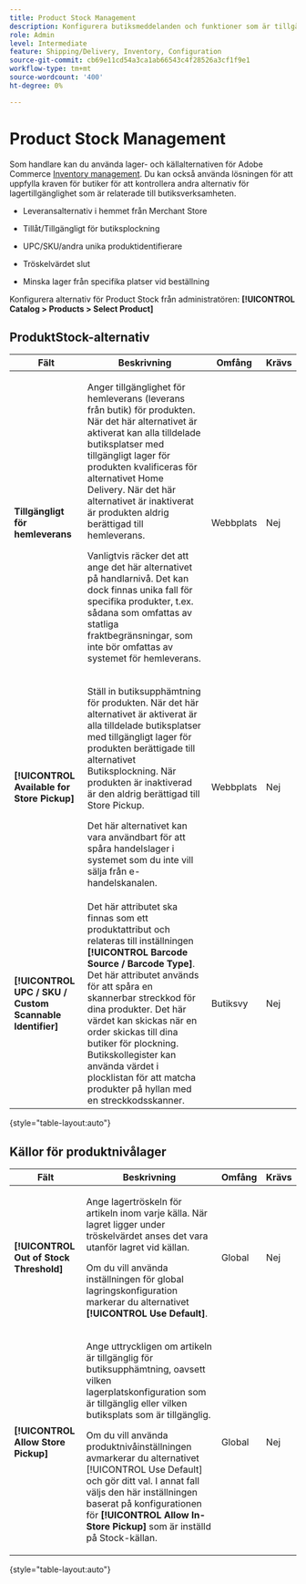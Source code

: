 ```yaml
---
title: Product Stock Management
description: Konfigurera butiksmeddelanden och funktioner som är tillgängliga för kunderna.
role: Admin
level: Intermediate
feature: Shipping/Delivery, Inventory, Configuration
source-git-commit: cb69e11cd54a3ca1ab66543c4f28526a3cf1f9e1
workflow-type: tm+mt
source-wordcount: '400'
ht-degree: 0%

---
```


# Product Stock Management

Som handlare kan du använda lager- och källalternativen för Adobe Commerce [Inventory management](https://experienceleague.adobe.com/sv/docs/commerce-admin/inventory/introduction). Du kan också använda lösningen för att uppfylla kraven för butiker för att kontrollera andra alternativ för lagertillgänglighet som är relaterade till butiksverksamheten.

- Leveransalternativ i hemmet från Merchant Store

- Tillåt/Tillgängligt för butiksplockning

- UPC/SKU/andra unika produktidentifierare

- Tröskelvärdet slut

- Minska lager från specifika platser vid beställning

Konfigurera alternativ för Product Stock från administratören: **[!UICONTROL Catalog > Products > Select Product]**

## **ProduktStock-alternativ**

| **Fält** | **Beskrivning** | **Omfång** | **Krävs** |
|----------------------------------------------------------|-----------------------------------------------------------------------------------------------------------------------------------------------------------------------------------------------------------------------------------------------------------------------------------------------------------------------------------------------------------------------------------------------------------------------------------------------------------------------------------------------------------------------------------------------------------|------------|--------------|
| **Tillgängligt för hemleverans** | <p>Anger tillgänglighet för hemleverans (leverans från butik) för produkten. När det här alternativet är aktiverat kan alla tilldelade butiksplatser med tillgängligt lager för produkten kvalificeras för alternativet Home Delivery. När det här alternativet är inaktiverat är produkten aldrig berättigad till hemleverans.</p>Vanligtvis räcker det att ange det här alternativet på handlarnivå. Det kan dock finnas unika fall för specifika produkter, t.ex. sådana som omfattas av statliga fraktbegränsningar, som inte bör omfattas av systemet för hemleverans.</p> | Webbplats | Nej |
| **[!UICONTROL Available for Store Pickup]** | <p>Ställ in butiksupphämtning för produkten. När det här alternativet är aktiverat är alla tilldelade butiksplatser med tillgängligt lager för produkten berättigade till alternativet Butiksplockning. När produkten är inaktiverad är den aldrig berättigad till Store Pickup.</p><p>Det här alternativet kan vara användbart för att spåra handelslager i systemet som du inte vill sälja från e-handelskanalen.</p> | Webbplats | Nej |
| **[!UICONTROL UPC / SKU / Custom Scannable Identifier]** | Det här attributet ska finnas som ett produktattribut och relateras till inställningen **[!UICONTROL Barcode Source / Barcode Type]**. Det här attributet används för att spåra en skannerbar streckkod för dina produkter. Det här värdet kan skickas när en order skickas till dina butiker för plockning. Butikskollegister kan använda värdet i plocklistan för att matcha produkter på hyllan med en streckkodsskanner. | Butiksvy | Nej |

{style="table-layout:auto"}

## Källor för produktnivålager

| **Fält** | **Beskrivning** | **Omfång** | **Krävs** |
|-----------------------------------------|---------------------------------------------------------------------------------------------------------------------------------------------------------------------------------------------------------------------------------------------------------------------------------------------------------------------------------------------------------------------------------------------------------|-----------|--------------|
| **[!UICONTROL Out of Stock Threshold]** | <p>Ange lagertröskeln för artikeln inom varje källa. När lagret ligger under tröskelvärdet anses det vara utanför lagret vid källan.</p><p>Om du vill använda inställningen för global lagringskonfiguration markerar du alternativet **[!UICONTROL Use Default]**.</p> | Global | Nej |
| **[!UICONTROL Allow Store Pickup]** | <p>Ange uttryckligen om artikeln är tillgänglig för butiksupphämtning, oavsett vilken lagerplatskonfiguration som är tillgänglig eller vilken butiksplats som är tillgänglig.</p><p>Om du vill använda produktnivåinställningen avmarkerar du alternativet [!UICONTROL Use Default] och gör ditt val. I annat fall väljs den här inställningen baserat på konfigurationen för **[!UICONTROL Allow In-Store Pickup]** som är inställd på Stock-källan.</p> | Global | Nej |

{style="table-layout:auto"}

